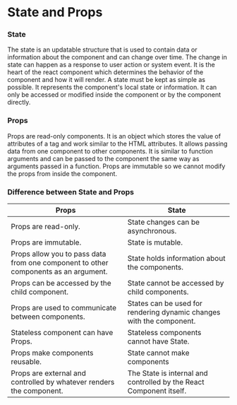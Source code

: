 # State and Props

### State

The state is an updatable structure that is used to contain data or information about the component and can change over time. The change in state can happen as a response to user action or system event. It is the heart of the react component which determines the behavior of the component and how it will render. A state must be kept as simple as possible. It represents the component's local state or information. It can only be accessed or modified inside the component or by the component directly.

### Props

Props are read-only components. It is an object which stores the value of attributes of a tag and work similar to the HTML attributes. It allows passing data from one component to other components. It is similar to function arguments and can be passed to the component the same way as arguments passed in a function. Props are immutable so we cannot modify the props from inside the component.

### Difference between State and Props

Props| State
----------------|-------------------|
|Props are read-only.| State changes can be asynchronous.|
|Props are immutable.| State is mutable.|
|Props allow you to pass data from one component to other components as an argument.|State holds information about the components.|
Props can be accessed by the child component.| State cannot be accessed by child components.|
|Props are used to communicate between components.| States can be used for rendering dynamic changes with the component.|
|Stateless component can have Props. |Stateless components cannot have State.|
|Props make components reusable. |State cannot make components|
 |Props are external and controlled by whatever renders the component. |The State is internal and controlled by the React Component itself.




